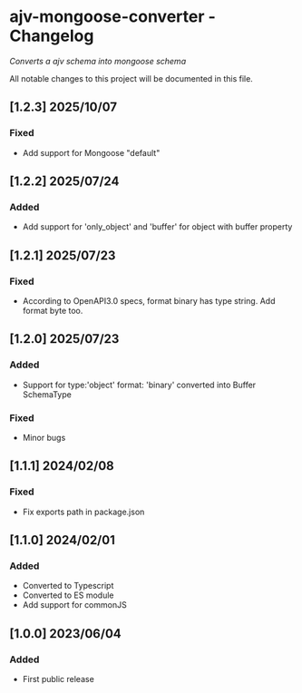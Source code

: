 # ajv-mongoose-converter - Changelog

_Converts a ajv schema into mongoose schema_

All notable changes to this project will be documented in this file.

## [1.2.3] 2025/10/07

### Fixed

- Add support for Mongoose "default" 

## [1.2.2] 2025/07/24

### Added

- Add support for 'only_object' and 'buffer' for object with buffer property

## [1.2.1] 2025/07/23

### Fixed

- According to OpenAPI3.0 specs, format binary has type string. Add format byte too.

## [1.2.0] 2025/07/23

### Added

- Support for type:'object' format: 'binary' converted into Buffer SchemaType

### Fixed

- Minor bugs

## [1.1.1] 2024/02/08

### Fixed

- Fix exports path in package.json

## [1.1.0] 2024/02/01

### Added

- Converted to Typescript
- Converted to ES module
- Add support for commonJS

## [1.0.0] 2023/06/04

### Added

- First public release

